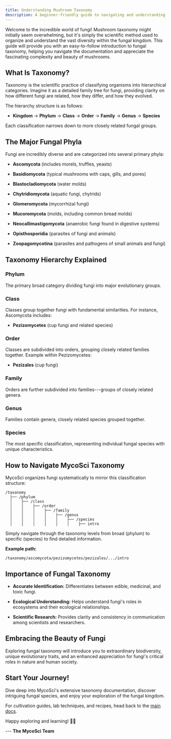 ```yaml
---
title: Understanding Mushroom Taxonomy 
description: A beginner-friendly guide to navigating and understanding mushroom taxonomy on MycoSci.
---
```


Welcome to the incredible world of fungi! Mushroom taxonomy might initially seem overwhelming, but it's simply the scientific method used to organize and understand the vast diversity within the fungal kingdom. This guide will provide you with an easy-to-follow introduction to fungal taxonomy, helping you navigate the documentation and appreciate the fascinating complexity and beauty of mushrooms.

What Is Taxonomy?
-----------------

Taxonomy is the scientific practice of classifying organisms into hierarchical categories. Imagine it as a detailed family tree for fungi, providing clarity on how different fungi are related, how they differ, and how they evolved.

The hierarchy structure is as follows:

-   **Kingdom** → **Phylum** → **Class** → **Order** → **Family** → **Genus** → **Species**

Each classification narrows down to more closely related fungal groups.

The Major Fungal Phyla
----------------------

Fungi are incredibly diverse and are categorized into several primary phyla:

-   **Ascomycota** (includes morels, truffles, yeasts)

-   **Basidiomycota** (typical mushrooms with caps, gills, and pores)

-   **Blastocladiomycota** (water molds)

-   **Chytridiomycota** (aquatic fungi, chytrids)

-   **Glomeromycota** (mycorrhizal fungi)

-   **Mucoromycota** (molds, including common bread molds)

-   **Neocallimastigomycota** (anaerobic fungi found in digestive systems)

-   **Opisthosporidia** (parasites of fungi and animals)

-   **Zoopagomycotina** (parasites and pathogens of small animals and fungi)

Taxonomy Hierarchy Explained
----------------------------

### Phylum

The primary broad category dividing fungi into major evolutionary groups.

### Class

Classes group together fungi with fundamental similarities. For instance, Ascomycota includes:

-   **Pezizomycetes** (cup fungi and related species)

### Order

Classes are subdivided into orders, grouping closely related families together. Example within Pezizomycetes:

-   **Pezizales** (cup fungi)

### Family

Orders are further subdivided into families---groups of closely related genera.

### Genus

Families contain genera, closely related species grouped together.

### Species

The most specific classification, representing individual fungal species with unique characteristics.

How to Navigate MycoSci Taxonomy
--------------------------------

MycoSci organizes fungi systematically to mirror this classification structure:

```
/taxonomy
  ├── /phylum
  │    ├── /class
  │    │    ├── /order
  │    │    │    ├── /family
  │    │    │    │    ├── /genus
  │    │    │    │    │    ├── /species
  │    │    │    │    │    │    ├── intro
```

Simply navigate through the taxonomy levels from broad (phylum) to specific (species) to find detailed information.

**Example path:**

```
/taxonomy/ascomycota/pezizomycetes/pezizales/.../intro
```

Importance of Fungal Taxonomy
-----------------------------

-   **Accurate Identification:** Differentiates between edible, medicinal, and toxic fungi.

-   **Ecological Understanding:** Helps understand fungi's roles in ecosystems and their ecological relationships.

-   **Scientific Research:** Provides clarity and consistency in communication among scientists and researchers.

Embracing the Beauty of Fungi
-----------------------------

Exploring fungal taxonomy will introduce you to extraordinary biodiversity, unique evolutionary traits, and an enhanced appreciation for fungi's critical roles in nature and human society.

Start Your Journey!
-------------------

Dive deep into MycoSci's extensive taxonomy documentation, discover intriguing fungal species, and enjoy your exploration of the fungal kingdom.

For cultivation guides, lab techniques, and recipes, head back to the [main docs](../index).

Happy exploring and learning! 🍄🌿

--- **The MycoSci Team**